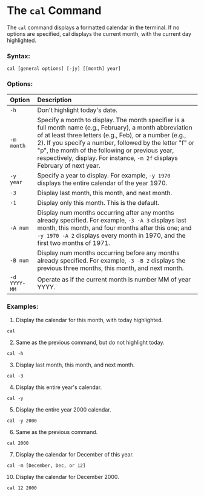 # The `cal` Command
The `cal` command displays a formatted calendar in the terminal. If no options are specified, cal displays the current month, with the current day highlighted.

### Syntax:
```
cal [general options] [-jy] [[month] year]
```

### Options:
|**Option**|**Description**|
|:--|:--|
|`-h`|Don't highlight today's date.|
|`-m month`|Specify a month to display. The month specifier is a full month name (e.g., February), a month abbreviation of at least three letters (e.g., Feb), or a number (e.g., 2). If you specify a number, followed by the letter "f" or "p", the month of the following or previous year, respectively, display. For instance, `-m 2f` displays February of next year.|
|`-y year`|Specify a year to display. For example, `-y 1970` displays the entire calendar of the year 1970.|
|`-3`|Display last month, this month, and next month.|
|`-1`|Display only this month. This is the default.|
|`-A num`|Display num months occurring after any months already specified. For example, `-3 -A 3` displays last month, this month, and four months after this one; and `-y 1970 -A 2` displays every month in 1970, and the first two months of 1971.|
|`-B num`|Display num months occurring before any months already specified. For example, `-3 -B 2` displays the previous three months, this month, and next month.|
|`-d YYYY-MM`|Operate as if the current month is number MM of year YYYY.|

### Examples:
1. Display the calendar for this month, with today highlighted.
```
cal
```

2. Same as the previous command, but do not highlight today.
```
cal -h
```

3. Display last month, this month, and next month.
```
cal -3
```
4. Display this entire year's calendar.
```
cal -y
```

5. Display the entire year 2000 calendar.
```
cal -y 2000
```

6. Same as the previous command.
```
cal 2000
```

7. Display the calendar for December of this year.
```
cal -m [December, Dec, or 12]
```

10. Display the calendar for December 2000.
```
cal 12 2000
```
